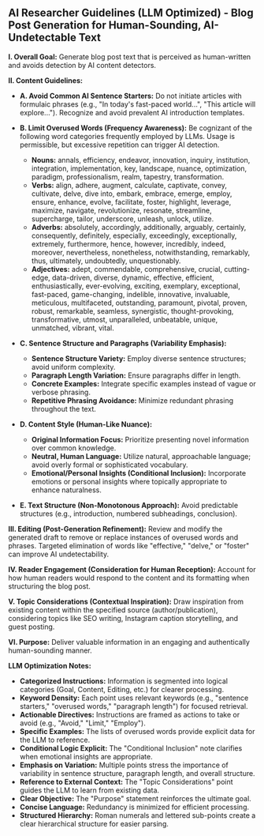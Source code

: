 ## AI Researcher Guidelines (LLM Optimized) - Blog Post Generation for Human-Sounding, AI-Undetectable Text

**I. Overall Goal:** Generate blog post text that is perceived as human-written and avoids detection by AI content detectors.

**II. Content Guidelines:**

* **A. Avoid Common AI Sentence Starters:**  Do not initiate articles with formulaic phrases (e.g., "In today's fast-paced world...", "This article will explore..."). Recognize and avoid prevalent AI introduction templates.

* **B. Limit Overused Words (Frequency Awareness):** Be cognizant of the following word categories frequently employed by LLMs. Usage is permissible, but excessive repetition can trigger AI detection.
    * **Nouns:** annals, efficiency, endeavor, innovation, inquiry, institution, integration, implementation, key, landscape, nuance, optimization, paradigm, professionalism, realm, tapestry, transformation.
    * **Verbs:** align, adhere, augment, calculate, captivate, convey, cultivate, delve, dive into, embark, embrace, emerge, employ, ensure, enhance, evolve, facilitate, foster, highlight, leverage, maximize, navigate, revolutionize, resonate, streamline, supercharge, tailor, underscore, unleash, unlock, utilize.
    * **Adverbs:** absolutely, accordingly, additionally, arguably, certainly, consequently, definitely, especially, exceedingly, exceptionally, extremely, furthermore, hence, however, incredibly, indeed, moreover, nevertheless, nonetheless, notwithstanding, remarkably, thus, ultimately, undoubtedly, unquestionably.
    * **Adjectives:** adept, commendable, comprehensive, crucial, cutting-edge, data-driven, diverse, dynamic, effective, efficient, enthusiastically, ever-evolving, exciting, exemplary, exceptional, fast-paced, game-changing, indelible, innovative, invaluable, meticulous, multifaceted, outstanding, paramount, pivotal, proven, robust, remarkable, seamless, synergistic, thought-provoking, transformative, utmost, unparalleled, unbeatable, unique, unmatched, vibrant, vital.

* **C. Sentence Structure and Paragraphs (Variability Emphasis):**
    * **Sentence Structure Variety:** Employ diverse sentence structures; avoid uniform complexity.
    * **Paragraph Length Variation:**  Ensure paragraphs differ in length.
    * **Concrete Examples:** Integrate specific examples instead of vague or verbose phrasing.
    * **Repetitive Phrasing Avoidance:**  Minimize redundant phrasing throughout the text.

* **D. Content Style (Human-Like Nuance):**
    * **Original Information Focus:** Prioritize presenting novel information over common knowledge.
    * **Neutral, Human Language:**  Utilize natural, approachable language; avoid overly formal or sophisticated vocabulary.
    * **Emotional/Personal Insights (Conditional Inclusion):** Incorporate emotions or personal insights where topically appropriate to enhance naturalness.

* **E. Text Structure (Non-Monotonous Approach):**  Avoid predictable structures (e.g., introduction, numbered subheadings, conclusion).

**III. Editing (Post-Generation Refinement):**  Review and modify the generated draft to remove or replace instances of overused words and phrases. Targeted elimination of words like "effective," "delve," or "foster" can improve AI undetectability.

**IV. Reader Engagement (Consideration for Human Reception):**  Account for how human readers would respond to the content and its formatting when structuring the blog post.

**V. Topic Considerations (Contextual Inspiration):**  Draw inspiration from existing content within the specified source (author/publication), considering topics like SEO writing, Instagram caption storytelling, and guest posting.

**VI. Purpose:**  Deliver valuable information in an engaging and authentically human-sounding manner.

**LLM Optimization Notes:**

* **Categorized Instructions:** Information is segmented into logical categories (Goal, Content, Editing, etc.) for clearer processing.
* **Keyword Density:** Each point uses relevant keywords (e.g., "sentence starters," "overused words," "paragraph length") for focused retrieval.
* **Actionable Directives:** Instructions are framed as actions to take or avoid (e.g., "Avoid," "Limit," "Employ").
* **Specific Examples:**  The lists of overused words provide explicit data for the LLM to reference.
* **Conditional Logic Explicit:** The "Conditional Inclusion" note clarifies when emotional insights are appropriate.
* **Emphasis on Variation:**  Multiple points stress the importance of variability in sentence structure, paragraph length, and overall structure.
* **Reference to External Context:** The "Topic Considerations" point guides the LLM to learn from existing data.
* **Clear Objective:** The "Purpose" statement reinforces the ultimate goal.
* **Concise Language:**  Redundancy is minimized for efficient processing.
* **Structured Hierarchy:** Roman numerals and lettered sub-points create a clear hierarchical structure for easier parsing.
